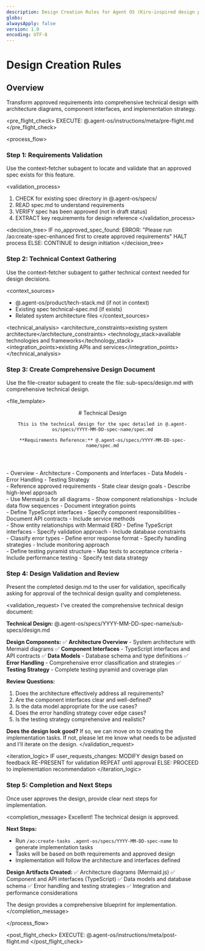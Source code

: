 ```yaml
---
description: Design Creation Rules for Agent OS (Kiro-inspired design phase)
globs:
alwaysApply: false
version: 1.0
encoding: UTF-8
---
```


# Design Creation Rules

## Overview

Transform approved requirements into comprehensive technical design with architecture diagrams, component interfaces, and implementation strategy.

<pre_flight_check>
  EXECUTE: @.agent-os/instructions/meta/pre-flight.md
</pre_flight_check>

<process_flow>

<step number="1" subagent="context-fetcher" name="requirements_validation">

### Step 1: Requirements Validation

Use the context-fetcher subagent to locate and validate that an approved spec exists for this feature.

<validation_process>
  1. CHECK for existing spec directory in @.agent-os/specs/
  2. READ spec.md to understand requirements
  3. VERIFY spec has been approved (not in draft status)
  4. EXTRACT key requirements for design reference
</validation_process>

<decision_tree>
  IF no_approved_spec_found:
    ERROR: "Please run /ao:create-spec-enhanced first to create approved requirements"
    HALT process
  ELSE:
    CONTINUE to design initiation
</decision_tree>

</step>

<step number="2" subagent="context-fetcher" name="technical_context">

### Step 2: Technical Context Gathering

Use the context-fetcher subagent to gather technical context needed for design decisions.

<context_sources>
  - @.agent-os/product/tech-stack.md (if not in context)
  - Existing spec technical-spec.md (if exists)
  - Related system architecture files
</context_sources>

<technical_analysis>
  <architecture_constraints>existing system architecture</architecture_constraints>
  <technology_stack>available technologies and frameworks</technology_stack>
  <integration_points>existing APIs and services</integration_points>
</technical_analysis>

</step>

<step number="3" subagent="file-creator" name="create_design_md">

### Step 3: Create Comprehensive Design Document

Use the file-creator subagent to create the file: sub-specs/design.md with comprehensive technical design.

<file_template>
  <header>
    # Technical Design

    This is the technical design for the spec detailed in @.agent-os/specs/YYYY-MM-DD-spec-name/spec.md

    **Requirements Reference:** @.agent-os/specs/YYYY-MM-DD-spec-name/spec.md
  </header>
  <required_sections>
    - Overview
    - Architecture
    - Components and Interfaces
    - Data Models
    - Error Handling
    - Testing Strategy
  </required_sections>
</file_template>

<section name="overview">
  <template>
    ## Overview

    **Feature Summary:** [1-2_SENTENCES_FROM_REQUIREMENTS]

    **Design Goals:**
    - [PRIMARY_DESIGN_GOAL]
    - [SECONDARY_DESIGN_GOAL]
    - [PERFORMANCE_OR_SCALABILITY_GOAL]

    **Architecture Approach:** [HIGH_LEVEL_APPROACH_DESCRIPTION]
  </template>
  <constraints>
    - Reference approved requirements
    - State clear design goals
    - Describe high-level approach
  </constraints>
</section>

<section name="architecture">
  <template>
    ## Architecture

    ### System Architecture

    ```mermaid
    graph TD
        [COMPONENT_A] --> [COMPONENT_B]
        [COMPONENT_B] --> [DATABASE]
        [USER] --> [COMPONENT_A]
    ```

    ### Component Overview
    - **[COMPONENT_NAME]**: [PURPOSE_AND_RESPONSIBILITY]
    - **[COMPONENT_NAME]**: [PURPOSE_AND_RESPONSIBILITY]

    ### Data Flow

    ```mermaid
    sequenceDiagram
        participant User
        participant Frontend
        participant API
        participant Database

        User->>Frontend: [ACTION]
        Frontend->>API: [REQUEST]
        API->>Database: [QUERY]
        Database-->>API: [RESPONSE]
        API-->>Frontend: [DATA]
        Frontend-->>User: [RESULT]
    ```

    ### Integration Points
    - **[EXTERNAL_SERVICE]**: [INTEGRATION_PURPOSE]
    - **[INTERNAL_SERVICE]**: [INTEGRATION_PURPOSE]
  </template>
  <requirements>
    - Use Mermaid.js for all diagrams
    - Show component relationships
    - Include data flow sequences
    - Document integration points
  </requirements>
</section>

<section name="components_interfaces">
  <template>
    ## Components and Interfaces

    ### Frontend Components

    #### [ComponentName]
    - **Purpose:** [COMPONENT_RESPONSIBILITY]
    - **Props Interface:**
      ```typescript
      interface [ComponentName]Props {
        [prop]: [type]; // [description]
        [prop]: [type]; // [description]
      }
      ```
    - **State Management:** [STATE_APPROACH]

    ### API Interfaces

    #### [EndpointName]
    - **Route:** `[METHOD] /api/[endpoint]`
    - **Request Schema:**
      ```typescript
      interface [RequestName] {
        [field]: [type]; // [validation_rules]
      }
      ```
    - **Response Schema:**
      ```typescript
      interface [ResponseName] {
        success: boolean;
        data?: [DataType];
        error?: string;
      }
      ```

    ### Service Interfaces

    #### [ServiceName]
    - **Purpose:** [SERVICE_RESPONSIBILITY]
    - **Methods:**
      ```typescript
      class [ServiceName] {
        [method]([params]): Promise<[ReturnType]>;
      }
      ```
  </template>
  <requirements>
    - Define TypeScript interfaces
    - Specify component responsibilities
    - Document API contracts
    - Include service methods
  </requirements>
</section>

<section name="data_models">
  <template>
    ## Data Models

    ### Database Schema

    ```mermaid
    erDiagram
        [TABLE_A] ||--o{ [TABLE_B] : "relationship"
        [TABLE_A] {
            id uuid PK
            [field] [type]
            created_at timestamp
            updated_at timestamp
        }
        [TABLE_B] {
            id uuid PK
            [table_a_id] uuid FK
            [field] [type]
        }
    ```

    ### TypeScript Types

    #### Core Types
    ```typescript
    interface [EntityName] {
      id: string;
      [field]: [type];
      createdAt: Date;
      updatedAt: Date;
    }

    type [UnionType] = [TYPE_A] | [TYPE_B];
    ```

    #### Request/Response Types
    ```typescript
    interface Create[Entity]Request {
      [field]: [type];
    }

    interface [Entity]Response {
      success: boolean;
      data?: [Entity];
      error?: string;
    }
    ```

    ### Data Validation
    - **Input Validation:** [VALIDATION_APPROACH]
    - **Schema Validation:** [SCHEMA_LIBRARY] (e.g., Zod)
    - **Database Constraints:** [CONSTRAINT_STRATEGY]
  </template>
  <requirements>
    - Show entity relationships with Mermaid ERD
    - Define TypeScript interfaces
    - Specify validation approach
    - Include database constraints
  </requirements>
</section>

<section name="error_handling">
  <template>
    ## Error Handling

    ### Error Classification

    ```mermaid
    graph TD
        [UserError] --> [ValidationError]
        [UserError] --> [AuthorizationError]
        [SystemError] --> [DatabaseError]
        [SystemError] --> [ExternalServiceError]
        [SystemError] --> [NetworkError]
    ```

    ### Error Response Format
    ```typescript
    interface ErrorResponse {
      success: false;
      error: {
        code: string;
        message: string;
        details?: Record<string, unknown>;
      };
      timestamp: string;
    }
    ```

    ### Error Handling Strategy
    - **Client-Side Errors:**
      - Form validation errors: [HANDLING_APPROACH]
      - Network failures: [RETRY_STRATEGY]
      - Authorization errors: [REDIRECT_STRATEGY]

    - **Server-Side Errors:**
      - Database failures: [RECOVERY_APPROACH]
      - External service failures: [FALLBACK_STRATEGY]
      - Rate limiting: [THROTTLING_RESPONSE]

    - **User Experience:**
      - Error messages: [MESSAGING_STRATEGY]
      - Loading states: [LOADING_APPROACH]
      - Fallback UI: [FALLBACK_APPROACH]

    ### Logging and Monitoring
    - **Error Logging:** [LOGGING_SERVICE]
    - **Alerting:** [ALERT_STRATEGY]
    - **Performance Monitoring:** [MONITORING_APPROACH]
  </template>
  <requirements>
    - Classify error types
    - Define error response format
    - Specify handling strategies
    - Include monitoring approach
  </requirements>
</section>

<section name="testing_strategy">
  <template>
    ## Testing Strategy

    ### Testing Pyramid

    ```mermaid
    graph TD
        subgraph "E2E Tests"
            [E2E_SCENARIO_1]
            [E2E_SCENARIO_2]
        end
        subgraph "Integration Tests"
            [INTEGRATION_TEST_1]
            [INTEGRATION_TEST_2]
        end
        subgraph "Unit Tests"
            [UNIT_TEST_1]
            [UNIT_TEST_2]
            [UNIT_TEST_3]
        end
    ```

    ### Test Coverage Plan

    #### Unit Tests
    - **Components:** [COMPONENT_TESTING_APPROACH]
    - **Services:** [SERVICE_TESTING_APPROACH]
    - **Utilities:** [UTILITY_TESTING_APPROACH]
    - **Target Coverage:** [COVERAGE_PERCENTAGE]%

    #### Integration Tests
    - **API Endpoints:** [API_TESTING_APPROACH]
    - **Database Operations:** [DATABASE_TESTING_APPROACH]
    - **Service Integration:** [SERVICE_INTEGRATION_TESTING]

    #### End-to-End Tests
    - **User Flows:** [E2E_FLOW_TESTING]
    - **Acceptance Criteria:** Test each acceptance criteria from requirements
    - **Edge Cases:** Test edge cases identified in requirements

    ### Test Data Strategy
    - **Mock Data:** [MOCK_DATA_APPROACH]
    - **Test Database:** [TEST_DB_APPROACH]
    - **Seed Data:** [SEED_DATA_STRATEGY]

    ### Performance Testing
    - **Load Testing:** [LOAD_TEST_STRATEGY]
    - **Stress Testing:** [STRESS_TEST_APPROACH]
    - **Performance Metrics:** [METRICS_TO_TRACK]
  </template>
  <requirements>
    - Define testing pyramid structure
    - Map tests to acceptance criteria
    - Include performance testing
    - Specify test data strategy
  </requirements>
</section>

</step>

<step number="4" name="design_validation">

### Step 4: Design Validation and Review

Present the completed design.md to the user for validation, specifically asking for approval of the technical design quality and completeness.

<validation_request>
  I've created the comprehensive technical design document:

  **Technical Design:** @.agent-os/specs/YYYY-MM-DD-spec-name/sub-specs/design.md

  **Design Components:**
  ✅ **Architecture Overview** - System architecture with Mermaid diagrams
  ✅ **Component Interfaces** - TypeScript interfaces and API contracts
  ✅ **Data Models** - Database schema and type definitions
  ✅ **Error Handling** - Comprehensive error classification and strategies
  ✅ **Testing Strategy** - Complete testing pyramid and coverage plan

  **Review Questions:**
  1. Does the architecture effectively address all requirements?
  2. Are the component interfaces clear and well-defined?
  3. Is the data model appropriate for the use cases?
  4. Does the error handling strategy cover edge cases?
  5. Is the testing strategy comprehensive and realistic?

  **Does the design look good?** If so, we can move on to creating the implementation tasks. If not, please let me know what needs to be adjusted and I'll iterate on the design.
</validation_request>

<iteration_logic>
  IF user_requests_changes:
    MODIFY design based on feedback
    RE-PRESENT for validation
    REPEAT until approval
  ELSE:
    PROCEED to implementation recommendation
</iteration_logic>

</step>

<step number="5" name="completion">

### Step 5: Completion and Next Steps

Once user approves the design, provide clear next steps for implementation.

<completion_message>
  Excellent! The technical design is approved.

  **Next Steps:**
  - Run `/ao:create-tasks .agent-os/specs/YYYY-MM-DD-spec-name` to generate implementation tasks
  - Tasks will be based on both requirements and approved design
  - Implementation will follow the architecture and interfaces defined

  **Design Artifacts Created:**
  ✅ Architecture diagrams (Mermaid.js)
  ✅ Component and API interfaces (TypeScript)
  ✅ Data models and database schema
  ✅ Error handling and testing strategies
  ✅ Integration and performance considerations

  The design provides a comprehensive blueprint for implementation.
</completion_message>

</step>

</process_flow>

<post_flight_check>
  EXECUTE: @.agent-os/instructions/meta/post-flight.md
</post_flight_check>